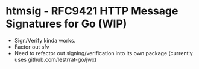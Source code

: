 # htmsig - RFC9421 HTTP Message Signatures for Go (WIP)

* Sign/Verify kinda works.
* Factor out sfv
* Need to refactor out signing/verification into its own package (currently uses github.com/lestrrat-go/jwx)